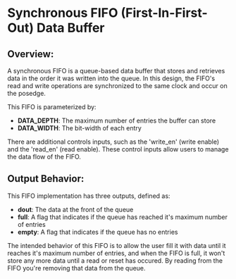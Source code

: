 # Synchronous FIFO (First-In-First-Out) Data Buffer

## Overview:
A synchronous FIFO is a queue-based data buffer that stores and retrieves data in the order it was written into the
queue. In this design, the FIFO's read and write operations are synchronized to the same clock and occur on the posedge.

This FIFO is parameterized by:
 - **DATA_DEPTH**: The maximum number of entries the buffer can store
 - **DATA_WIDTH**: The bit-width of each entry

There are additional controls inputs, such as the 'write_en' (write enable) and the 'read_en' (read enable). These control
inputs allow users to manage the data flow of the FIFO. 

## Output Behavior:
This FIFO implementation has three outputs, defined as:
- **dout**: The data at the front of the queue
- **full**: A flag that indicates if the queue has reached it's maximum number of entries
- **empty**: A flag that indicates if the queue has no entries

The intended behavior of this FIFO is to allow the user fill it with data until it reaches it's maximum number of entries, and
when the FIFO is full, it won't store any more data until a read or reset has occured. By reading from the FIFO you're removing
that data from the queue.
